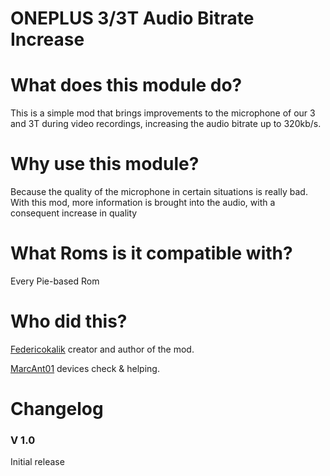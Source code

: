 # ONEPLUS 3/3T Audio Bitrate Increase

# What does this module do?
This is a simple mod that brings improvements to the microphone of our 3 and 3T during video recordings, increasing the audio bitrate up to 320kb/s.

# Why use this module?

Because the quality of the microphone in certain situations is really bad.
With this mod, more information is brought into the audio, with a consequent increase in quality

# What Roms is it compatible with?

Every Pie-based Rom

# Who did this?

[Federicokalik](https://github.com/Federicokalik) creator and author of the mod.

[MarcAnt01](https://github.com/MarcAnt01) devices check & helping.

# Changelog


### V 1.0

Initial release

